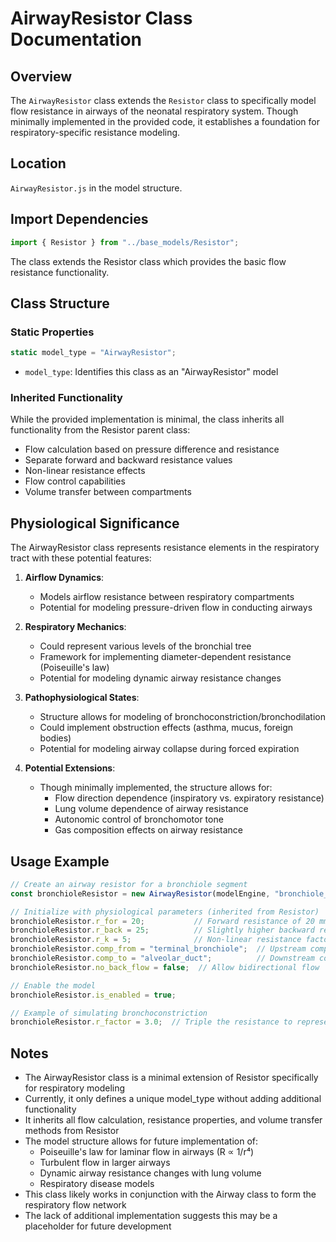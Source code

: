 # AirwayResistor Class Documentation

## Overview

The `AirwayResistor` class extends the `Resistor` class to specifically model flow resistance in airways of the neonatal respiratory system. Though minimally implemented in the provided code, it establishes a foundation for respiratory-specific resistance modeling.

## Location

`AirwayResistor.js` in the model structure.

## Import Dependencies

```javascript
import { Resistor } from "../base_models/Resistor";
```

The class extends the Resistor class which provides the basic flow resistance functionality.

## Class Structure

### Static Properties

```javascript
static model_type = "AirwayResistor";
```

- `model_type`: Identifies this class as an "AirwayResistor" model

### Inherited Functionality

While the provided implementation is minimal, the class inherits all functionality from the Resistor parent class:

- Flow calculation based on pressure difference and resistance
- Separate forward and backward resistance values
- Non-linear resistance effects
- Flow control capabilities
- Volume transfer between compartments

## Physiological Significance

The AirwayResistor class represents resistance elements in the respiratory tract with these potential features:

1. **Airflow Dynamics**:
   - Models airflow resistance between respiratory compartments
   - Potential for modeling pressure-driven flow in conducting airways

2. **Respiratory Mechanics**:
   - Could represent various levels of the bronchial tree
   - Framework for implementing diameter-dependent resistance (Poiseuille's law)
   - Potential for modeling dynamic airway resistance changes

3. **Pathophysiological States**:
   - Structure allows for modeling of bronchoconstriction/bronchodilation
   - Could implement obstruction effects (asthma, mucus, foreign bodies)
   - Potential for modeling airway collapse during forced expiration

4. **Potential Extensions**:
   - Though minimally implemented, the structure allows for:
     - Flow direction dependence (inspiratory vs. expiratory resistance)
     - Lung volume dependence of airway resistance
     - Autonomic control of bronchomotor tone
     - Gas composition effects on airway resistance

## Usage Example

```javascript
// Create an airway resistor for a bronchiole segment
const bronchioleResistor = new AirwayResistor(modelEngine, "bronchiole_resistor");

// Initialize with physiological parameters (inherited from Resistor)
bronchioleResistor.r_for = 20;           // Forward resistance of 20 mmHg/(L·s)
bronchioleResistor.r_back = 25;          // Slightly higher backward resistance
bronchioleResistor.r_k = 5;              // Non-linear resistance factor
bronchioleResistor.comp_from = "terminal_bronchiole";  // Upstream component
bronchioleResistor.comp_to = "alveolar_duct";          // Downstream component
bronchioleResistor.no_back_flow = false;  // Allow bidirectional flow

// Enable the model
bronchioleResistor.is_enabled = true;

// Example of simulating bronchoconstriction
bronchioleResistor.r_factor = 3.0;  // Triple the resistance to represent severe bronchoconstriction
```

## Notes

- The AirwayResistor class is a minimal extension of Resistor specifically for respiratory modeling
- Currently, it only defines a unique model_type without adding additional functionality
- It inherits all flow calculation, resistance properties, and volume transfer methods from Resistor
- The model structure allows for future implementation of:
  - Poiseuille's law for laminar flow in airways (R ∝ 1/r⁴)
  - Turbulent flow in larger airways
  - Dynamic airway resistance changes with lung volume
  - Respiratory disease models
- This class likely works in conjunction with the Airway class to form the respiratory flow network
- The lack of additional implementation suggests this may be a placeholder for future development
